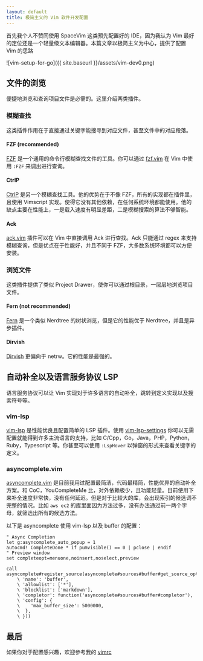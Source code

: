 ```yaml
---
layout: default
title: 极简主义的 Vim 软件开发配置
---
```


首先我个人不赞同使用 SpaceVim 这类预先配置好的 IDE，因为我认为 Vim 最好的定位还是一个轻量级文本编辑器。本篇文章以极简主义为中心，提供了配置 Vim 的思路

![vim-setup-for-go]({{ site.baseurl }}/assets/vim-dev0.png)

## 文件的浏览

便捷地浏览和查询项目文件是必需的。这里介绍两类插件。

### 模糊查找

这类插件作用在于直接通过关键字能搜寻到对应文件，甚至文件中的对应段落。

#### FZF (recommended)

[FZF](https://github.com/junegunn/fzf) 是一个通用的命令行模糊查找文件的工具。你可以通过 [fzf.vim](https://github.com/junegunn/fzf.vim) 在 Vim 中使用 `:FZF` 来调出进行查询。

#### CtrlP

[CtrlP](https://github.com/kien/ctrlp.vim) 是另一个模糊查找工具。他的优势在于不像 FZF，所有的实现都在插件里，且使用 Vimscript 实现。使得它没有其他依赖，在任何系统环境都能使用。他的缺点主要在性能上，一是载入速度有明显差距，二是模糊搜索的算法不够智能。

#### Ack

[ack.vim](https://github.com/mileszs/ack.vim) 插件可以在 Vim 中直接调用 Ack 进行查找。Ack 只能通过 regex 来支持模糊查询，但是优点在于性能好，并且不同于 FZF，大多数系统环境都可以方便安装。

### 浏览文件

这类插件提供了类似 Project Drawer，使你可以通过根目录，一层层地浏览项目文件。

#### Fern (not recommended)

[Fern](https://github.com/lambdalisue/fern.vim) 是一个类似 Nerdtree 的树状浏览，但是它的性能优于 Nerdtree，并且是异步插件。

#### Dirvish

[Dirvish](https://github.com/justinmk/vim-dirvish) 更偏向于 netrw。它的性能是最强的。

## 自动补全以及语言服务协议 LSP

语言服务协议可以让 Vim 实现对于许多语言的自动补全，跳转到定义实现以及搜索符号等。

### vim-lsp

[vim-lsp](https://github.com/prabirshrestha/vim-lsp) 是性能优良且配置简单的 LSP 插件。使用 [vim-lsp-settings](https://github.com/mattn/vim-lsp-settings) 你可以无需配置就能得到许多主流语言的支持，比如 C/Cpp，Go，Java，PHP，Python，Ruby，Typescript 等。你甚至可以使用 `:LspHover` 以弹窗的形式来查看关键字的定义。

### asyncomplete.vim
[asyncomplete.vim](https://github.com/prabirshrestha/asyncomplete.vim) 是目前我用过配置最简洁，代码最精简，性能优异的自动补全方案。和 CoC，YouCompleteMe 比，对外依赖极少，且功能轻量。目前使用下来补全速度非常快，没有任何延迟。但是对于比较大的库，会出现索引的候选词不完整的情况。比如 `aws ec2` 的库里面因为方法过多，没有办法通过前一两个字母，就筛选出所有的候选方法。

以下是 asyncomplete 使用 vim-lsp 以及 buffer 的配置：
```
" Async Completion
let g:asyncomplete_auto_popup = 1
autocmd! CompleteDone * if pumvisible() == 0 | pclose | endif
" Preview window
set completeopt=menuone,noinsert,noselect,preview

call asyncomplete#register_source(asyncomplete#sources#buffer#get_source_options({
    \ 'name': 'buffer',
    \ 'allowlist': ['*'],
    \ 'blocklist': ['markdown'],
    \ 'completor': function('asyncomplete#sources#buffer#completor'),
    \ 'config': {
    \    'max_buffer_size': 5000000,
    \  },
    \ }))
```

## 最后

如果你对于配置感兴趣，欢迎参考我的 [vimrc](https://github.com/ydzhou/dotfiles/blob/master/vim/vimrc)
